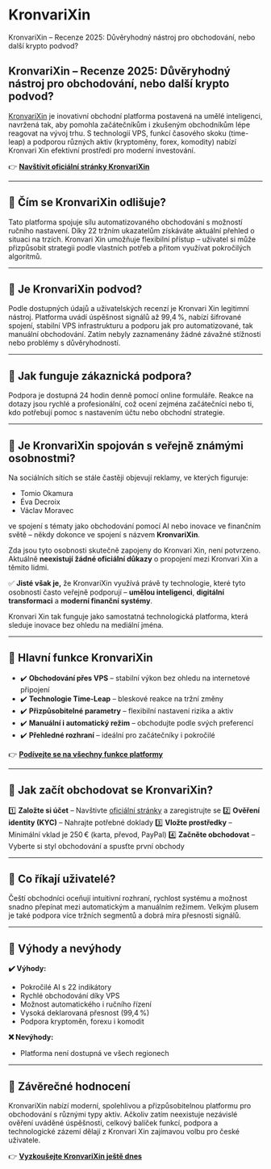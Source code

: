 # KronvariXin
KronvariXin – Recenze 2025: Důvěryhodný nástroj pro obchodování, nebo další krypto podvod?
## KronvariXin – Recenze 2025: Důvěryhodný nástroj pro obchodování, nebo další krypto podvod?

[KronvariXin](https://kronvarixin.cz) je inovativní obchodní platforma postavená na umělé inteligenci, navržená tak, aby pomohla začátečníkům i zkušeným obchodníkům lépe reagovat na vývoj trhu. S technologií VPS, funkcí časového skoku (time-leap) a podporou různých aktiv (kryptoměny, forex, komodity) nabízí Kronvari Xin efektivní prostředí pro moderní investování.

👉 **[Navštívit oficiální stránky KronvariXin](https://kronvarixin.cz)**

---

## 📌 Čím se KronvariXin odlišuje?

Tato platforma spojuje sílu automatizovaného obchodování s možností ručního nastavení. Díky 22 tržním ukazatelům získáváte aktuální přehled o situaci na trzích. Kronvari Xin umožňuje flexibilní přístup – uživatel si může přizpůsobit strategii podle vlastních potřeb a přitom využívat pokročilých algoritmů.

---

## 📌 Je KronvariXin podvod?

Podle dostupných údajů a uživatelských recenzí je Kronvari Xin legitimní nástroj. Platforma uvádí úspěšnost signálů až 99,4 %, nabízí šifrované spojení, stabilní VPS infrastrukturu a podporu jak pro automatizované, tak manuální obchodování. Zatím nebyly zaznamenány žádné závažné stížnosti nebo problémy s důvěryhodností.

---

## 📌 Jak funguje zákaznická podpora?

Podpora je dostupná 24 hodin denně pomocí online formuláře. Reakce na dotazy jsou rychlé a profesionální, což ocení zejména začátečníci nebo ti, kdo potřebují pomoc s nastavením účtu nebo obchodní strategie.

---

## 📌 Je KronvariXin spojován s veřejně známými osobnostmi?

Na sociálních sítích se stále častěji objevují reklamy, ve kterých figuruje:

- Tomio Okamura
- Éva Decroix
- Václav Moravec

ve spojení s tématy jako obchodování pomocí AI nebo inovace ve finančním světě – někdy dokonce ve spojení s názvem **KronvariXin**.

Zda jsou tyto osobnosti skutečně zapojeny do Kronvari Xin, není potvrzeno. Aktuálně **neexistují žádné oficiální důkazy** o propojení mezi Kronvari Xin a těmito lidmi.

✅ **Jisté však je,** že KronvariXin využívá právě ty technologie, které tyto osobnosti často veřejně podporují – **umělou inteligenci**, **digitální transformaci** a **moderní finanční systémy**.

Kronvari Xin tak funguje jako samostatná technologická platforma, která sleduje inovace bez ohledu na mediální jména.

---

## 📌 Hlavní funkce KronvariXin

- ✔️ **Obchodování přes VPS** – stabilní výkon bez ohledu na internetové připojení
- ✔️ **Technologie Time-Leap** – bleskové reakce na tržní změny
- ✔️ **Přizpůsobitelné parametry** – flexibilní nastavení rizika a aktiv
- ✔️ **Manuální i automatický režim** – obchodujte podle svých preferencí
- ✔️ **Přehledné rozhraní** – ideální pro začátečníky i pokročilé

👉 **[Podívejte se na všechny funkce platformy](https://kronvarixin.cz)**

---

## 📌 Jak začít obchodovat se KronvariXin?

1️⃣ **Založte si účet** – Navštivte [oficiální stránky](https://kronvarixin.cz) a zaregistrujte se
2️⃣ **Ověření identity (KYC)** – Nahrajte potřebné doklady
3️⃣ **Vložte prostředky** – Minimální vklad je 250 € (karta, převod, PayPal)
4️⃣ **Začněte obchodovat** – Vyberte si styl obchodování a spusťte první obchody

---

## 📌 Co říkají uživatelé?

Čeští obchodníci oceňují intuitivní rozhraní, rychlost systému a možnost snadno přepínat mezi automatickým a manuálním režimem. Velkým plusem je také podpora více tržních segmentů a dobrá míra přesnosti signálů.

---

## 📌 Výhody a nevýhody

**✔️ Výhody:**
- Pokročilé AI s 22 indikátory
- Rychlé obchodování díky VPS
- Možnost automatického i ručního řízení
- Vysoká deklarovaná přesnost (99,4 %)
- Podpora kryptoměn, forexu i komodit

**❌ Nevýhody:**
- Platforma není dostupná ve všech regionech

---

## 📌 Závěrečné hodnocení

KronvariXin nabízí moderní, spolehlivou a přizpůsobitelnou platformu pro obchodování s různými typy aktiv. Ačkoliv zatím neexistuje nezávislé ověření uváděné úspěšnosti, celkový balíček funkcí, podpora a technologické zázemí dělají z Kronvari Xin zajímavou volbu pro české uživatele.

👉 **[Vyzkoušejte KronvariXin ještě dnes](https://kronvarixin.cz)**
